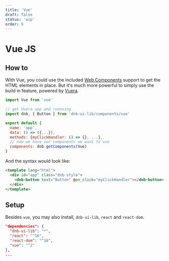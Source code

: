 ```yaml
---
title: 'Vue'
draft: false
status: 'wip'
order: 6
---
```


# Vue JS

## How to

With Vue, you could use the included [Web Components](/uilib/usage/first-steps/web-components) support to get the HTML elements in place. But it's much more powerful to simply use the build in feature, powered by [Vuera](https://github.com/akxcv/vuera).

```js
import Vue from 'vue'

// get Vuera upp and runnning
import dnb, { Button } from 'dnb-ui-lib/components/vue'

export default {
  name: 'app',
  data: () => ({...}),
  methods: {myClickHandler: () => {}, ...},
  // now we have our components we want to use
  components: dnb.getComponents(Vue)
}
```

And the syntax would look like:

```html
<template lang="html">
  <div id="app" class="dnb-style">
    <dnb-button text="Button" @on_click="myClickHandler"></dnb-button>
  </div>
</template>
```

## Setup

Besides `vue`, you may also install, `dnb-ui-lib`, `react` and `react-dom`.

```json
"dependencies": {
  "dnb-ui-lib": "*",
  "react": "^16",
  "react-dom": "^16",
  "vue": "^2"
},
...
```
